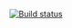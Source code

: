 [![Build status](https://ci.appveyor.com/api/projects/status/95dyr3ubd9u8mgbb?svg=true)](https://ci.appveyor.com/project/valeriiadeikina/popover)
